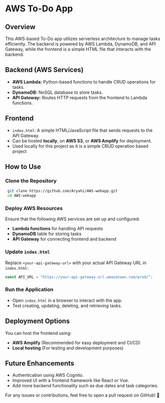 # AWS To-Do App

## Overview
This AWS-based To-Do app utilizes serverless architecture to manage tasks efficiently. The backend is powered by AWS Lambda, DynamoDB, and API Gateway, while the frontend is a simple HTML file that interacts with the backend.

## Backend (AWS Services)
- **AWS Lambda:** Python-based functions to handle CRUD operations for tasks.
- **DynamoDB:** NoSQL database to store tasks.
- **API Gateway:** Routes HTTP requests from the frontend to Lambda functions.

## Frontend
- `index.html`: A simple HTML/JavaScript file that sends requests to the API Gateway.
- Can be hosted **locally**, on **AWS S3**, or **AWS Amplify** for deployment.
- Used locally for this project as it is a simple CRUD operation based project

## How to Use
### Clone the Repository
```sh
 git clone https://github.com/Aryahi/AWS-webapp.git
 cd AWS-webapp
```

### Deploy AWS Resources
Ensure that the following AWS services are set up and configured:
- **Lambda functions** for handling API requests
- **DynamoDB** table for storing tasks
- **API Gateway** for connecting frontend and backend

### Update `index.html`
Replace `<your-api-gateway-url>` with your actual API Gateway URL in `index.html`:
```js
const API_URL = "https://your-api-gateway-url.amazonaws.com/prod/";
```

### Run the Application
- Open `index.html` in a browser to interact with the app.
- Test creating, updating, deleting, and retrieving tasks.

## Deployment Options
You can host the frontend using:
- **AWS Amplify** (Recommended for easy deployment and CI/CD)
- **Local hosting** (For testing and development purposes)

## Future Enhancements
- Authentication using AWS Cognito.
- Improved UI with a frontend framework like React or Vue.
- Add more backend functionality such as due dates and task categories.

For any issues or contributions, feel free to open a pull request on GitHub! 🚀

